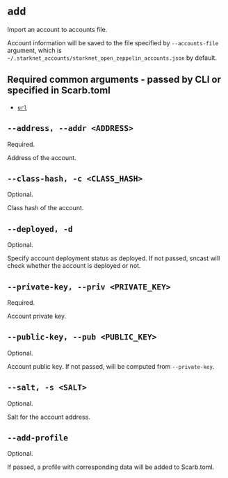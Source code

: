 # `add`
Import an account to accounts file.

Account information will be saved to the file specified by `--accounts-file` argument,
which is `~/.starknet_accounts/starknet_open_zeppelin_accounts.json` by default.

## Required common arguments - passed by CLI or specified in Scarb.toml

* [`url`](../common.md#--url--u-rpc_url)

## `--address, --addr <ADDRESS>`
Required.

Address of the account.

## `--class-hash, -c <CLASS_HASH>`
Optional.

Class hash of the account.

## `--deployed, -d`
Optional.

Specify account deployment status as deployed.
If not passed, sncast will check whether the account is deployed or not.

## `--private-key, --priv <PRIVATE_KEY>`
Required.

Account private key.

## `--public-key, --pub <PUBLIC_KEY>`
Optional.

Account public key.
If not passed, will be computed from `--private-key`.

## `--salt, -s <SALT>`
Optional.

Salt for the account address.

## `--add-profile`
Optional.

If passed, a profile with corresponding data will be added to Scarb.toml.
